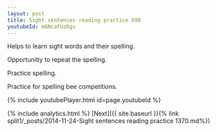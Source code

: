 ```yaml
---
layout: post
title: Sight sentences reading practice 898
youtubeId: m6NcafUzDgs
---
```

 
 
Helps to learn sight words and their spelling.

Opportunitiy to repeat the spelling. 

Practice spelling. 
 
Practice for spelling bee competitions. 
 
{% include youtubePlayer.html id=page.youtubeId %}
 
 
{% include analytics.html %} 
[Next]({{ site.baseurl }}{% link  split1/_posts/2014-11-24-Sight sentences reading practice 1370.md%})
 
